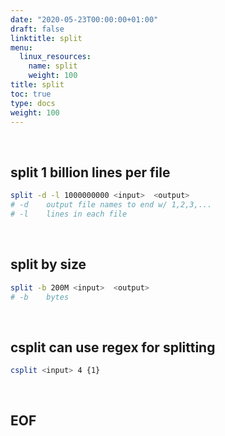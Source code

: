 ```yaml
---
date: "2020-05-23T00:00:00+01:00"
draft: false
linktitle: split
menu:
  linux_resources:
    name: split
    weight: 100
title: split
toc: true
type: docs
weight: 100
---
```


<br>

## split 1 billion lines per file
```bash
split -d -l 1000000000 <input>  <output>
# -d    output file names to end w/ 1,2,3,...
# -l    lines in each file
```

<br>

## split by size
```bash
split -b 200M <input>  <output>
# -b    bytes
```

<br>

## csplit can use regex for splitting
```bash
csplit <input> 4 {1}
```





<br>

## EOF